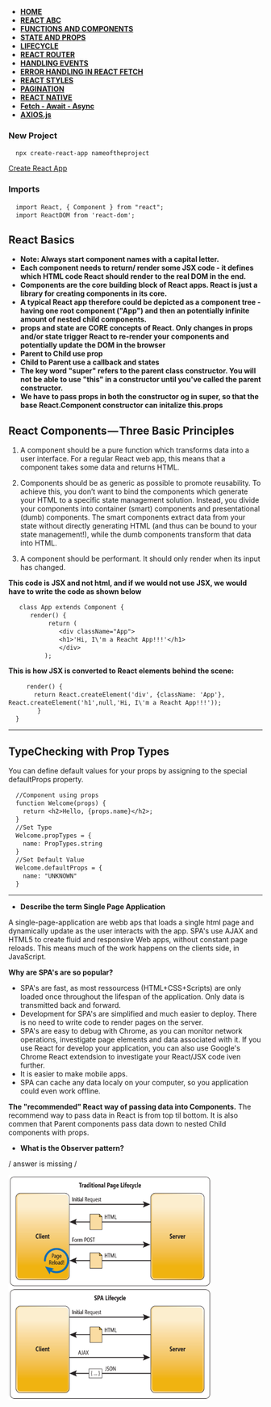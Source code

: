 * [**HOME**](../index.md)
* [**REACT ABC**](reactabc.md)  
* [**FUNCTIONS AND COMPONENTS**](functions.md)
* [**STATE AND PROPS**](stateandprops.md)
* [**LIFECYCLE**](lifecycle.md)
* [**REACT ROUTER**](reactrouter.md) 
* [**HANDLING EVENTS**](handlingevents.md)
* [**ERROR HANDLING IN REACT FETCH**](errorhandling.md)
* [**REACT STYLES**](reactstyle.md)
* [**PAGINATION**](pagination.md)
* [**REACT NATIVE**](reactnative.md)
* [**Fetch - Await - Async**](../javascript/promises.md)
* [**AXIOS.js**](../axios.md)


### New Project

      npx create-react-app nameoftheproject
      
      
   <a href="https://github.com/facebook/create-react-app/blob/master/README.md" target="-blank">Create React App </a>


### Imports

      import React, { Component } from "react";
      import ReactDOM from 'react-dom';
            
      
## React Basics

* **Note: Always start component names with a capital letter.**
* **Each component needs to return/ render some JSX code - it defines which HTML code React should render to the real DOM in the end.**
* **Components are the core building block of React apps. React is just a library for creating components in its core.**
* **A typical React app therefore could be depicted as a component tree - having one root component ("App") and then an potentially infinite amount of nested child components.**
* **props  and state  are CORE concepts of React. Only changes in props and/or state trigger React to re-render your components and potentially update the DOM in the browser**
* **Parent to Child use prop**
* **Child to Parent use a callback and states**
* **The key word "super" refers to the parent class constructor. You will not be able to use "this" in a constructor until you've called the parent constructor.**
* **We have to pass props in both the constructor og in super, so that the base React.Component constructor can initalize this.props**


## React Components — Three Basic Principles


1. A component should be a pure function which transforms data into a user interface. For a regular React web app, this means that a component takes some data and returns HTML.
   
2. Components should be as generic as possible to promote reusability. To achieve this, you don’t want to bind the components which generate your HTML to a specific state management solution. Instead, you divide your components into container (smart) components and presentational (dumb) components. 
The smart components extract data from your state without directly generating HTML (and thus can be bound to your state management!), while the dumb components transform that data into HTML.

3. A component should be performant. It should only render when its input has changed.  
    
**This code is JSX and not html, and if we would not use JSX, we would have to write the code as shown below**
 
       class App extends Component {
          render() {
               return (
                  <div className="App">
                  <h1>'Hi, I\'m a Reacht App!!!'</h1>
                  </div>
              );
              
              
**This is how JSX is converted to React elements behind the scene:**

         render() {
           return React.createElement('div', {className: 'App'}, React.createElement('h1',null,'Hi, I\'m a Reacht App!!!'));
            }
      }
      
---

## TypeChecking with Prop Types
You can define default values for your props by assigning to the special defaultProps property.

      //Component using props
      function Welcome(props) {
        return <h2>Hello, {props.name}</h2>;
      }
      //Set Type
      Welcome.propTypes = {
        name: PropTypes.string
      }
      //Set Default Value
      Welcome.defaultProps = {
        name: "UNKNOWN"
      }

--- 

* **Describe the term Single Page Application**

A single-page-application are webb aps that loads a single html page and dynamically update as the user interacts with the app. SPA's use AJAX and HTML5 to create fluid and responsive Web apps, without constant page reloads. This means much of the work happens on the clients side, in JavaScript. 

**Why are SPA's are so popular?**

* SPA's are fast, as most ressourcess (HTML+CSS+Scripts) are only loaded once throughout the lifespan of the application. Only data is transmitted back and forward. 
* Development for SPA's are simplified and much easier to deploy. There is no need to write code to render pages on the server. 
* SPA's are easy to debug with Chrome, as you can monitor network operations, investigate page elements and data associated with it. If you use React for develop your application, you can also use Google's Chrome React extendsion to investigate your React/JSX code iven further.
* It is easier to make mobile apps.
* SPA can cache any data localy on your computer, so you application could even work offline.

**The "recommended" React way of passing data into Components.**
The recommend way to pass data in React is from top til bottom. It is also commen that Parent components pass data down to nested Child components with props.

* **What is the Observer pattern?**


/ answer is missing /

<img src="../images/spa.png" width="400"/>


    
    




